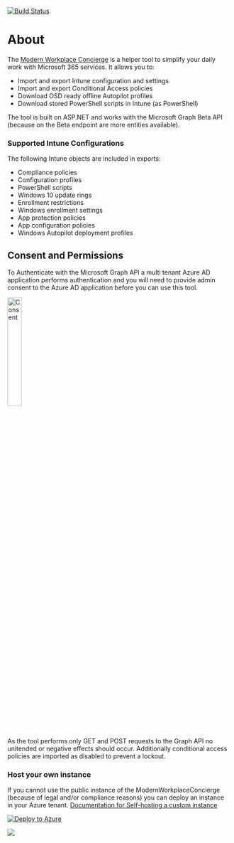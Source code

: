 [![Build Status](https://dev.azure.com/nicolonsky/ModernWorkplaceTools/_apis/build/status/nicolonsky.IntuneConcierge?branchName=master)](https://dev.azure.com/nicolonsky/ModernWorkplaceTools/_build/latest?definitionId=2&branchName=master)

# About

The [Modern Workplace Concierge](https://mwconcierge.azurewebsites.net/) is a helper tool to simplify your daily work with Microsoft 365 services. It allows you to:

* Import and export Intune configuration and settings
* Import and export Conditional Access policies
* Download OSD ready offline Autopilot profiles
* Download stored PowerShell scripts in Intune (as PowerShell)

The tool is built on ASP.NET and works with the Microsoft Graph Beta API (because on the Beta endpoint are more entities available).

### Supported Intune Configurations

The following Intune objects are included in exports:

* Compliance policies
* Configuration profiles
* PowerShell scripts
* Windows 10 update rings
* Enrollment restrictions
* Windows enrollment settings
* App protection policies
* App configuration policies
* Windows Autopilot deployment profiles
## Consent and Permissions

To Authenticate with the Microsoft Graph API a multi tenant Azure AD application performs authentication and you will need to provide admin consent to the Azure AD application before you can use this tool.

<img src="https://github.com/nicolonsky/ModernWorkplaceConcierge/blob/master/Doc/Consent.png" alt="Consent" width="25%">

As the tool performs only GET and POST requests to the Graph API no unitended or negative effects should occur. Additionally conditional access policies are imported as disabled to prevent a lockout.

### Host your own instance

If you cannot use the public instance of the ModernWorkplaceConcierge (because of legal and/or compliance reasons) you can deploy an instance in your Azure tenant.
[Documentation for Self-hosting a custom instance](https://github.com/nicolonsky/ModernWorkplaceConcierge/wiki/Self-hosting-a-custom-instance)

[![Deploy to Azure](https://azurecomcdn.azureedge.net/mediahandler/acomblog/media/Default/blog/deploybutton.png)](https://azuredeploy.net/?repository=https://github.com/nicolonsky/ModernWorkplaceConcierge/tree/master)

<a href="http://armviz.io/#/?load=https://raw.githubusercontent.com/nicolonsky/ModernWorkplaceConcierge/dev/azuredeploy.json" target="_blank">
  <img src="http://armviz.io/visualizebutton.png"/>
</a>